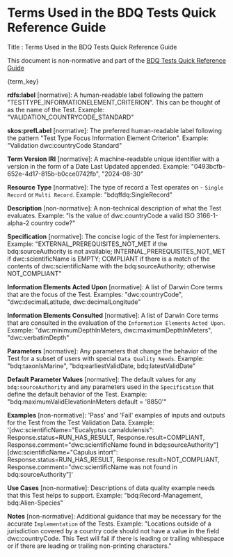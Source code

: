 # Terms Used in the BDQ Tests Quick Reference Guide

Title
: Terms Used in the BDQ Tests Quick Reference Guide

This document is non-normative and part of the [BDQ Tests Quick Reference Guide](index.md)

<!-- This is the list of descriptions of bdqtest terms included in the Quick Reference Guide. -->

<!-- Generated list, approximates the correct set of term definitions, labels don't fully match and not all items are labeled. -->

{term_key}

<!-- Original separately created list of term definitions TODO: Remove when generated list above is correct -->

**rdfs:label** [normative]: A human-readable label following the pattern "TESTTYPE_INFORMATIONELEMENT_CRITERION". This can be thought of as the name of the Test. Example: "VALIDATION_COUNTRYCODE_STANDARD"

**skos:prefLabel** [normative]: The preferred human-readable label following the pattern "Test Type Focus Information Element Criterion". Example: "Validation dwc:countryCode Standard"

**Term Version IRI** [normative]: A machine-readable unique identifier with a version in the form of a Date Last Updated appended. Example: "0493bcfb-652e-4d17-815b-b0cce0742fb", "2024-08-30"

**Resource Type** [normative]: The type of record a Test operates on - `Single Record` or `Multi Record`. Example: "bdqffdq:SingleRecord"

**Description** [non-normative]: A non-technical description of what the Test evaluates. Example: "Is the value of dwc:countryCode a valid ISO 3166-1-alpha-2 country code?"

**Specification** [normative]: The concise logic of the Test for implementers. Example: "EXTERNAL_PREREQUISITES_NOT_MET if the bdq:sourceAuthority is not available; INTERNAL_PREREQUISITES_NOT_MET if dwc:scientificName is EMPTY; COMPLIANT if there is a match of the contents of dwc:scientificName with the bdq:sourceAuthority; otherwise NOT_COMPLIANT"

**Information Elements Acted Upon** [normative]: A list of Darwin Core terms that are the focus of the Test. Examples: "dwc:countryCode", "dwc:decimalLatitude, dwc:decimalLongitude"

**Information Elements Consulted** [normative]: A list of Darwin Core terms that are consulted in the evaluation of the `Information Elements` `Acted Upon`. Example: "dwc:minimumDepthInMeters, dwc:maximumDepthInMeters", "dwc:verbatimDepth"

**Parameters** [normative]: Any parameters that change the behavior of the Test for a subset of users with special `Data Quality Needs`. Example: "bdq:taxonIsMarine", "bdq:earliestValidDate, bdq:latestValidDate"

**Default Parameter Values** [normative]: The default values for any `bdq:sourceAuthority` and any parameters used in the `Specification` that define the default behavior of the Test. Example: "bdq:maximumValidElevationInMeters default = '8850'"

**Examples** [non-normative]: 'Pass' and 'Fail' examples of inputs and outputs for the Test from the Test Validation Data. Example: '[dwc:scientificName="Eucalyptus camaldulensis": Response.status=RUN_HAS_RESULT, Response.result=COMPLIANT, Response.comment="dwc:scientificName found in bdq:sourceAuthority"]
[dwc:scientificName="Capulus intort": Response.status=RUN_HAS_RESULT, Response.result=NOT_COMPLIANT, Response.comment="dwc:scientificName was not found in bdq:sourceAuthority"]'

**Use Cases** [non-normative]: Descriptions of data quality example needs that this Test helps to support. Example: "bdq:Record-Management, bdq:Alien-Species"

**Notes** [non-normative]: Additional guidance that may be necessary for the accurate `Implementation` of the Tests. Example: "Locations outside of a jurisdiction covered by a country code should not have a value in the field dwc:countryCode. This Test will fail if there is leading or trailing whitespace or if there are leading or trailing non-printing characters."
